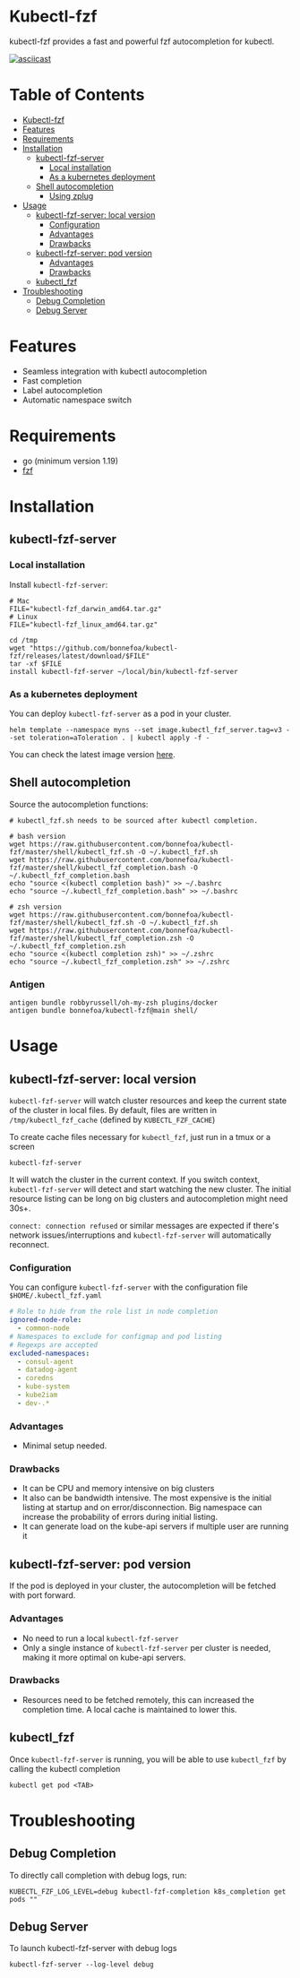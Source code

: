 # Kubectl-fzf

kubectl-fzf provides a fast and powerful fzf autocompletion for kubectl.

[![asciicast](https://asciinema.org/a/yHKY5vQ40ZaOwMQnhLfYJ5Pja.png)](https://asciinema.org/a/yHKY5vQ40ZaOwMQnhLfYJ5Pja?t=01)

Table of Contents
=================

* [Kubectl-fzf](#kubectl-fzf)
* [Features](#features)
* [Requirements](#requirements)
* [Installation](#installation)
   * [kubectl-fzf-server](#kubectl-fzf-server)
      * [Local installation](#local-installation)
      * [As a kubernetes deployment](#as-a-kubernetes-deployment)
   * [Shell autocompletion](#shell-autocompletion)
      * [Using zplug](#using-zplug)
* [Usage](#usage)
   * [kubectl-fzf-server: local version](#kubectl-fzf-server-local-version)
      * [Configuration](#configuration)
      * [Advantages](#advantages)
      * [Drawbacks](#drawbacks)
   * [kubectl-fzf-server: pod version](#kubectl-fzf-server-pod-version)
      * [Advantages](#advantages-1)
      * [Drawbacks](#drawbacks-1)
   * [kubectl_fzf](#kubectl_fzf)
* [Troubleshooting](#troubleshooting)
   * [Debug Completion](#debug-completion)
   * [Debug Server](#debug-server)

# Features

- Seamless integration with kubectl autocompletion
- Fast completion
- Label autocompletion
- Automatic namespace switch

# Requirements

- go (minimum version 1.19)
- [fzf](https://github.com/junegunn/fzf)

# Installation

## kubectl-fzf-server

### Local installation

Install `kubectl-fzf-server`:
```shell
# Mac
FILE="kubectl-fzf_darwin_amd64.tar.gz"
# Linux
FILE="kubectl-fzf_linux_amd64.tar.gz"

cd /tmp
wget "https://github.com/bonnefoa/kubectl-fzf/releases/latest/download/$FILE"
tar -xf $FILE
install kubectl-fzf-server ~/local/bin/kubectl-fzf-server
```

### As a kubernetes deployment

You can deploy `kubectl-fzf-server` as a pod in your cluster.

```shell
helm template --namespace myns --set image.kubectl_fzf_server.tag=v3 --set toleration=aToleration . | kubectl apply -f -
```

You can check the latest image version [here](https://cloud.docker.com/repository/docker/bonnefoa/kubectl-fzf/general).

## Shell autocompletion

Source the autocompletion functions:
```shell
# kubectl_fzf.sh needs to be sourced after kubectl completion.

# bash version
wget https://raw.githubusercontent.com/bonnefoa/kubectl-fzf/master/shell/kubectl_fzf.sh -O ~/.kubectl_fzf.sh
wget https://raw.githubusercontent.com/bonnefoa/kubectl-fzf/master/shell/kubectl_fzf_completion.bash -O ~/.kubectl_fzf_completion.bash
echo "source <(kubectl completion bash)" >> ~/.bashrc
echo "source ~/.kubectl_fzf_completion.bash" >> ~/.bashrc

# zsh version
wget https://raw.githubusercontent.com/bonnefoa/kubectl-fzf/master/shell/kubectl_fzf.sh -O ~/.kubectl_fzf.sh
wget https://raw.githubusercontent.com/bonnefoa/kubectl-fzf/master/shell/kubectl_fzf_completion.zsh -O ~/.kubectl_fzf_completion.zsh
echo "source <(kubectl completion zsh)" >> ~/.zshrc
echo "source ~/.kubectl_fzf_completion.zsh" >> ~/.zshrc
```

### Antigen

```shell
antigen bundle robbyrussell/oh-my-zsh plugins/docker
antigen bundle bonnefoa/kubectl-fzf@main shell/
```

# Usage

## kubectl-fzf-server: local version

`kubectl-fzf-server` will watch cluster resources and keep the current state of the cluster in local files.
By default, files are written in `/tmp/kubectl_fzf_cache` (defined by `KUBECTL_FZF_CACHE`)

To create cache files necessary for `kubectl_fzf`, just run in a tmux or a screen

```shell
kubectl-fzf-server
```

It will watch the cluster in the current context. If you switch context, `kubectl-fzf-server` will detect and start watching the new cluster.
The initial resource listing can be long on big clusters and autocompletion might need 30s+.

`connect: connection refused` or similar messages are expected if there's network issues/interruptions and `kubectl-fzf-server` will automatically reconnect.

### Configuration

You can configure `kubectl-fzf-server` with the configuration file `$HOME/.kubectl_fzf.yaml`

```yaml
# Role to hide from the role list in node completion
ignored-node-role:
  - common-node
# Namespaces to exclude for configmap and pod listing
# Regexps are accepted
excluded-namespaces:
  - consul-agent
  - datadog-agent
  - coredns
  - kube-system
  - kube2iam
  - dev-.*
```

### Advantages

- Minimal setup needed.

### Drawbacks

- It can be CPU and memory intensive on big clusters
- It also can be bandwidth intensive. The most expensive is the initial listing at startup and on error/disconnection. Big namespace can increase the probability of errors during initial listing.
- It can generate load on the kube-api servers if multiple user are running it

## kubectl-fzf-server: pod version

If the pod is deployed in your cluster, the autocompletion will be fetched with port forward.

### Advantages

- No need to run a local `kubectl-fzf-server`
- Only a single instance of `kubectl-fzf-server` per cluster is needed, making it more optimal on kube-api servers.

### Drawbacks

- Resources need to be fetched remotely, this can increased the completion time. A local cache is maintained to lower this.

## kubectl_fzf

Once `kubectl-fzf-server` is running, you will be able to use `kubectl_fzf` by calling the kubectl completion
```shell
kubectl get pod <TAB>
```

# Troubleshooting

## Debug Completion

To directly call completion with debug logs, run: 
```
KUBECTL_FZF_LOG_LEVEL=debug kubectl-fzf-completion k8s_completion get pods ""
```

## Debug Server

To launch kubectl-fzf-server with debug logs
```shell
kubectl-fzf-server --log-level debug
```
